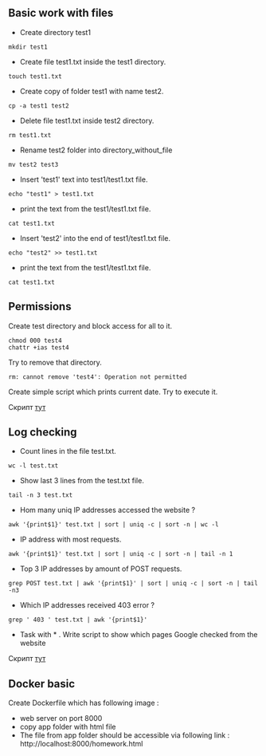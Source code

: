 ## Basic work with files

- Create directory test1  

```
mkdir test1
```

- Create file test1.txt inside the test1 directory.  

```
touch test1.txt
```

- Create copy of folder test1 with name test2.  

```
cp -a test1 test2
```

-  Delete file test1.txt inside test2 directory.  

```
rm test1.txt
```

-  Rename test2 folder into directory_without_file  

```
mv test2 test3
```

-  Insert 'test1' text into test1/test1.txt file.  

```
echo "test1" > test1.txt
```

-  print the text from the test1/test1.txt file.  

```
cat test1.txt
```

-  Insert 'test2' into the end of test1/test1.txt file.  

```
echo "test2" >> test1.txt
```

-  print the text from the test1/test1.txt file.  

```
cat test1.txt
```

## Permissions

Create test directory and block access for all to it.  

```
chmod 000 test4
chattr +ias test4
```

Try to remove that directory.  

```
rm: cannot remove 'test4': Operation not permitted  
```

Create simple script which prints current date. Try to execute it.  

Скрипт [тут](https://github.com/frontik7/test_ggs/blob/main/test.sh)

## Log checking

-  Count lines in the file test.txt.  

```
wc -l test.txt
```

- Show last 3 lines from the test.txt file.  

```
tail -n 3 test.txt
```

-  Hom many uniq IP addresses accessed the website ?  

```
awk '{print$1}' test.txt | sort | uniq -c | sort -n | wc -l
```

-  IP address with most requests.  

```
awk '{print$1}' test.txt | sort | uniq -c | sort -n | tail -n 1
```

-  Top 3 IP addresses by amount of POST requests.  

```
grep POST test.txt | awk '{print$1}' | sort | uniq -c | sort -n | tail -n3
```

-  Which IP addresses received 403 error ?  

```
grep ' 403 ' test.txt | awk '{print$1}'
```
- Task with * . Write script to show which pages Google checked from the website  

Скрипт [тут](https://github.com/frontik7/test_ggs/blob/main/script.sh)

## Docker basic 

Create Dockerfile which has following image :

- web server on port 8000
- copy app folder with html file 
- The file from app folder should be accessible via following link  : http://localhost:8000/homework.html

